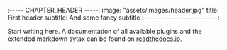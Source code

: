 
:----- CHAPTER_HEADER -----:
image: "assets/images/header.jpg"
title: First header
subtitle: And some fancy subtitle
:--------------------------:

Start writing here. A documentation of all available plugins and the extended markdown sytax can be found on [readthedocs.io](https://graphite-paper.readthedocs.io/en/latest/pages/create-paper.html).